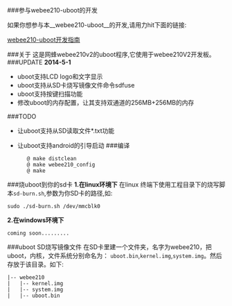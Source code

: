 ###参与webee210-uboot的开发

如果你想参与本__webee210-uboot__的开发,请用力hit下面的链接:

[webee210-uboot开发指南](https://github.com/iZobs/webee210v1-uboot/blob/master/Develop-doc.md)

###关于
这是网蜂webee210v2的uboot程序,它使用于webee210V2开发板。
###UPDATE
__2014-5-1__
- uboot支持LCD logo和文字显示
- uboot支持从SD卡烧写镜像文件命令sdfuse
- uboot支持按键扫描功能
- 修改uboot的内存配置，让其支持双通道的256MB+256MB的内存

###TODO
- 让uboot支持从SD读取文件*.txt功能
- 让uboot支持android的引导启动
###编译

         @ make distclean
         @ make webee210_config
         @ make

###烧uboot到你的sd卡
__1.在linux环境下__
在linux 终端下使用工程目录下的烧写脚本`sd-burn.sh`,参数为你SD卡的路径,如:

	sudo ./sd-burn.sh /dev/mmcblk0

__2.在windows环境下__

	coming soon.........

###uboot SD烧写镜像文件
在SD卡里建一个文件夹，名字为webee210，把uboot，内核，文件系统分别命名为：
`uboot.bin`,`kernel.img`,`system.img`。然后存放于该目录。如下:

	|-- webee210
	|   |-- kernel.img
	|   |-- system.img
	|   |-- uboot.bin
